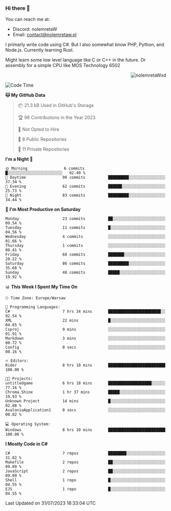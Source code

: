 ### Hi there 👋

You can reach me at:
 - Discord: nolemretaW
 - Email: contact@nolemretaw.pl
 
I primarly write code using C#. But I also somewhat know PHP, Python, and Node.js. Currently learning Rust.

Might learn some low level language like C or C++ in the future. Or assembly for a simple CPU like MOS Technology 6502
 
<p align="right"><img src="https://komarev.com/ghpvc/?username=nolemretaWxd&amp;label=Profile%20views&amp;color=0e75b6&amp;style=flat" alt="nolemretaWxd" /></p>

<!--START_SECTION:waka-->
![Code Time](http://img.shields.io/badge/Code%20Time-48%20hrs%2024%20mins-blue)

**🐱 My GitHub Data** 

> 📦 21.3 kB Used in GitHub's Storage 
 > 
> 🏆 96 Contributions in the Year 2023
 > 
> 🚫 Not Opted to Hire
 > 
> 📜 8 Public Repositories 
 > 
> 🔑 11 Private Repositories 
 > 
**I'm a Night 🦉** 

```text
🌞 Morning                6 commits           █░░░░░░░░░░░░░░░░░░░░░░░░   02.49 % 
🌆 Daytime                90 commits          █████████░░░░░░░░░░░░░░░░   37.34 % 
🌃 Evening                62 commits          ██████░░░░░░░░░░░░░░░░░░░   25.73 % 
🌙 Night                  83 commits          █████████░░░░░░░░░░░░░░░░   34.44 % 
```
📅 **I'm Most Productive on Saturday** 

```text
Monday                   23 commits          ██░░░░░░░░░░░░░░░░░░░░░░░   09.54 % 
Tuesday                  11 commits          █░░░░░░░░░░░░░░░░░░░░░░░░   04.56 % 
Wednesday                4 commits           ░░░░░░░░░░░░░░░░░░░░░░░░░   01.66 % 
Thursday                 1 commits           ░░░░░░░░░░░░░░░░░░░░░░░░░   00.41 % 
Friday                   68 commits          ███████░░░░░░░░░░░░░░░░░░   28.22 % 
Saturday                 86 commits          █████████░░░░░░░░░░░░░░░░   35.68 % 
Sunday                   48 commits          █████░░░░░░░░░░░░░░░░░░░░   19.92 % 
```


📊 **This Week I Spent My Time On** 

```text
🕑︎ Time Zone: Europe/Warsaw

💬 Programming Languages: 
C#                       7 hrs 34 mins       ███████████████████████░░   92.54 % 
XML                      22 mins             █░░░░░░░░░░░░░░░░░░░░░░░░   04.65 % 
Csproj                   9 mins              ░░░░░░░░░░░░░░░░░░░░░░░░░   01.91 % 
Markdown                 3 mins              ░░░░░░░░░░░░░░░░░░░░░░░░░   00.72 % 
Config                   0 secs              ░░░░░░░░░░░░░░░░░░░░░░░░░   00.16 % 

🔥 Editors: 
Rider                    8 hrs 10 mins       █████████████████████████   100.00 % 

🐱‍💻 Projects: 
untitledgame             6 hrs 18 mins       ███████████████████░░░░░░   77.16 % 
Chroma.Shine             1 hr 37 mins        █████░░░░░░░░░░░░░░░░░░░░   19.93 % 
Unknown Project          14 mins             █░░░░░░░░░░░░░░░░░░░░░░░░   02.88 % 
AvaloniaApplication1     0 secs              ░░░░░░░░░░░░░░░░░░░░░░░░░   00.02 % 

💻 Operating System: 
Windows                  8 hrs 10 mins       █████████████████████████   100.00 % 
```

**I Mostly Code in C#** 

```text
C#                       7 repos             ████████░░░░░░░░░░░░░░░░░   31.82 % 
Makefile                 2 repos             ██░░░░░░░░░░░░░░░░░░░░░░░   09.09 % 
JavaScript               2 repos             ██░░░░░░░░░░░░░░░░░░░░░░░   09.09 % 
Shell                    1 repo              █░░░░░░░░░░░░░░░░░░░░░░░░   04.55 % 
EJS                      1 repo              █░░░░░░░░░░░░░░░░░░░░░░░░   04.55 % 
```




 Last Updated on 31/07/2023 18:33:04 UTC
<!--END_SECTION:waka-->
